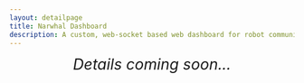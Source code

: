 ```yaml
---
layout: detailpage
title: Narwhal Dashboard
description: A custom, web-socket based web dashboard for robot communication, developed for my FIRST Robotics Competition team.
---
```


<div style="text-align: center; font-size: 20pt"><i>Details coming soon...</i></div>